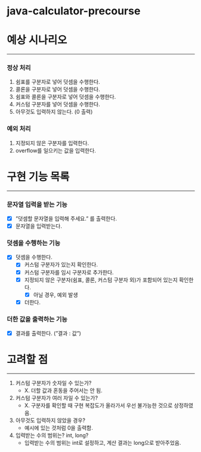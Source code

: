 # java-calculator-precourse

# **예상 시나리오**

---

### 정상 처리

1. 쉼표를 구분자로 넣어 덧셈을 수행한다.
2. 콜론을 구분자로 넣어 덧셈을 수행한다.
3. 쉼표와 콜론을 구분자로 넣어 덧셈을 수행한다.
4. 커스텀 구분자를 넣어 덧셈을 수행한다.
5. 아무것도 입력하지 않는다. (0 출력)

### 예외 처리

1. 지정되지 않은 구분자를 입력한다.
2. overflow를 일으키는 값을 입력한다.

# **구현 기능 목록**

---

### 문자열 입력을 받는 기능

- [x]  ”덧셈할 문자열을 입력해 주세요.” 를 출력한다.
- [x]  문자열을 입력받는다.

### 덧셈을 수행하는 기능

- [x]  덧셈을 수행한다.
    - [x]  커스텀 구분자가 있는지 확인한다. 
    - [x]  커스텀 구분자를 임시 구분자로 추가한다.
    - [x]  지정되지 않은 구분자(쉼표, 콜론, 커스텀 구분자 외)가 포함되어 있는지 확인한다.
        - [x]  아닐 경우, 예외 발생
    - [x]  더한다.

### 더한 값을 출력하는 기능

- [x]  결과를 출력한다. (”결과 : 값”)

# **고려할 점**

---

1. 커스텀 구분자가 숫자일 수 있는가?
   - X. 더할 값과 혼동을 주어서는 안 됨.
2. 커스텀 구분자가 여러 자일 수 있는가?
   - X. 구분자를 확인할 때 구현 복잡도가 올라가서 우선 불가능한 것으로 상정하였음.
3. 아무것도 입력하지 않았을 경우?
   - 예시에 있는 것처럼 0을 출력함.
4. 입력받는 수의 범위는? int, long?
   - 입력받는 수의 범위는 int로 설정하고, 계산 결과는 long으로 받아주었음.